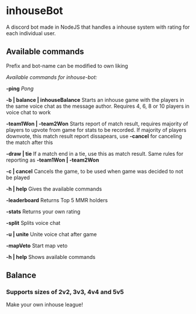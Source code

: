 # inhouseBot
A discord bot made in NodeJS that handles a inhouse system with rating for each individual user. 

## Available commands

Prefix and bot-name can be modified to own liking

*Available commands for inhouse-bot:* 

**-ping** *Pong*

**-b | balance | inhouseBalance** Starts an inhouse game with the players in the same voice chat as the message author. Requires 4, 6, 8 or 10 players in voice chat to work

**-team1Won | -team2Won** Starts report of match result, requires majority of players to upvote from game for stats to be recorded. If majority of players downvote, this match result report dissapears, use **-cancel** for canceling the match after this

**-draw | tie** If a match end in a tie, use this as match result. Same rules for reporting as **-team1Won | -team2Won**

**-c | cancel** Cancels the game, to be used when game was decided to not be played

**-h | help** Gives the available commands

**-leaderboard** Returns Top 5 MMR holders

**-stats** Returns your own rating

**-split** Splits voice chat

**-u | unite** Unite voice chat after game

**-mapVeto** Start map veto

**-h | help** Shows available commands

## Balance

### Supports sizes of 2v2, 3v3, 4v4 and 5v5

Make your own inhouse league!
